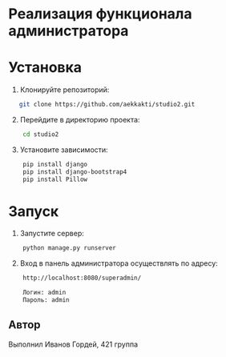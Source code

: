 # Реализация функционала администратора

# Установка

1. Клонируйте репозиторий:

```bash
   git clone https://github.com/aekkakti/studio2.git

```

2. Перейдите в директорию проекта:

```bash
    cd studio2
```

3. Установите зависимости:

```bash
    pip install django
    pip install django-bootstrap4
    pip install Pillow
```

# Запуск

1. Запустите сервер:

```bash
    python manage.py runserver
```

2. Вход в панель администратора осуществлять по адресу:

```bash
    http://localhost:8080/superadmin/
```

```bash
    Логин: admin
    Пароль: admin
```

## Автор

Выполнил Иванов Гордей, 421 группа

